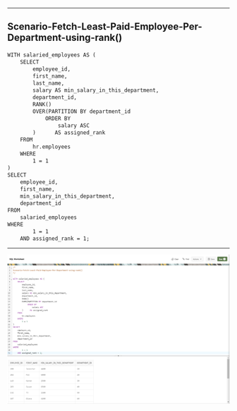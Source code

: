 --------------------------------------------------------------------------------
Scenario-Fetch-Least-Paid-Employee-Per-Department-using-rank()
--------------------------------------------------------------------------------

    WITH salaried_employees AS (
        SELECT
            employee_id,
            first_name,
            last_name,
            salary AS min_salary_in_this_department,
            department_id,
            RANK()
            OVER(PARTITION BY department_id
                ORDER BY
                    salary ASC
            )      AS assigned_rank
        FROM
            hr.employees
        WHERE
            1 = 1
    )
    SELECT
        employee_id,
        first_name,
        min_salary_in_this_department,
        department_id
    FROM
        salaried_employees
    WHERE
            1 = 1
        AND assigned_rank = 1;

--------------------------------------------------------------------------------
![!](../../../Assets/Oracle/Scenario-Fetch-Least-Paid-Employee-Per-Department-using-rank().PNG)
